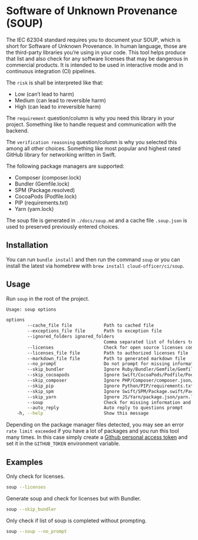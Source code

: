 # Software of Unknown Provenance (SOUP)

The IEC 62304 standard requires you to document your SOUP, which is short for Software of Unknown Provenance. In human language,
those are the third-party libraries you’re using in your code. This tool helps produce that list and also check for any
software licenses that may be dangerous in commercial products. It is intended to be used in interactive mode and in
continuous integration (CI) pipelines.

The `risk` is shall be interpreted like that:

* Low (can’t lead to harm)
* Medium (can lead to reversible harm)
* High (can lead to irreversible harm)

The `requirement` question/column is why you need this library in your project. Something like to handle request and
communication with the backend.

The `verification reasoning` question/column is why you selected this among all other choices. Something like most
popular and highest rated GitHub library for networking written in Swift.

The following package managers are supported:

* Composer (composer.lock)
* Bundler (Gemfile.lock)
* SPM (Package.resolved)
* CocoaPods (Podfile.lock)
* PIP (requirements.txt)
* Yarn (yarn.lock)

The soup file is generated in `./docs/soup.md` and a cache file `.soup.json` is used to preserved previously entered
choices.

## Installation

You can run `bundle install` and then run the command `soup` or you can install the latest via homebrew
with `brew install cloud-officer/ci/soup`.

## Usage

Run `soup` in the root of the project.

```bash
Usage: soup options

options
        --cache_file file            Path to cached file
        --exceptions_file file       Path to exception file
        --ignored_folders ignored_folders
                                     Comma separated list of folders to ignore
        --licenses                   Check for open source licenses compliance
        --licenses_file file         Path to authorized licenses file
        --markdown_file file         Path to generated markdown file
        --no_prompt                  Do not prompt for missing information and fail immediately
        --skip_bundler               Ignore Ruby/Bundler/Gemfile/Gemfile.lock even if detected
        --skip_cocoapods             Ignore Swift/CocoaPods/Podfile/Podfile.lock even if detected
        --skip_composer              Ignore PHP/Composer/composer.json/composer.lock even if detected
        --skip_pip                   Ignore Python/PIP/requirements.txt even if detected
        --skip_spm                   Ignore Swift/SPM/Package.swift/Package.resolved even if detected
        --skip_yarn                  Ignore JS/Yarn/package.json/yarn.lock even if detected
        --soup                       Check for missing information and generate the soup.md file
        --auto_reply                 Auto reply to questions prompt
    -h, --help                       Show this message

```

Depending on the package manager files detected, you may see an error `rate limit exceeded` if you have a lot of
packages and you run this tool many times. In this case
simply create a [Github personal access token](https://github.com/settings/tokens) and set it in the `GITHUB_TOKEN`
environment variable.

## Examples

Only check for licenses.

```bash
soup --licenses
```

Generate soup and check for licenses but with Bundler.

```bash
soup --skip_bundler
```

Only check if list of soup is completed without prompting.

```bash
soup --soup --no_prompt
```
